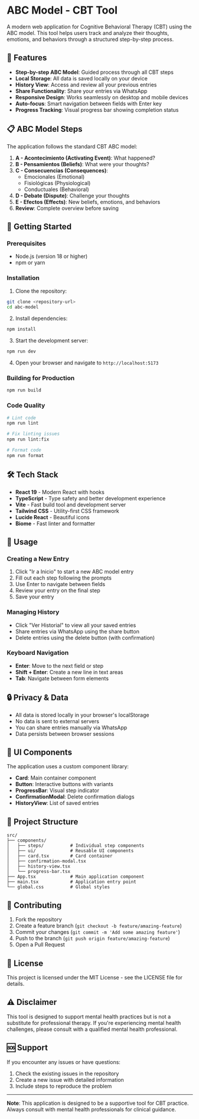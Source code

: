 # ABC Model - CBT Tool

A modern web application for Cognitive Behavioral Therapy (CBT) using the ABC model. This tool helps users track and analyze their thoughts, emotions, and behaviors through a structured step-by-step process.

## 🌟 Features

- **Step-by-step ABC Model**: Guided process through all CBT steps
- **Local Storage**: All data is saved locally on your device
- **History View**: Access and review all your previous entries
- **Share Functionality**: Share your entries via WhatsApp
- **Responsive Design**: Works seamlessly on desktop and mobile devices
- **Auto-focus**: Smart navigation between fields with Enter key
- **Progress Tracking**: Visual progress bar showing completion status

## 📋 ABC Model Steps

The application follows the standard CBT ABC model:

1. **A - Acontecimiento (Activating Event)**: What happened?
2. **B - Pensamientos (Beliefs)**: What were your thoughts?
3. **C - Consecuencias (Consequences)**:
   - Emocionales (Emotional)
   - Fisiológicas (Physiological)
   - Conductuales (Behavioral)
4. **D - Debate (Dispute)**: Challenge your thoughts
5. **E - Efectos (Effects)**: New beliefs, emotions, and behaviors
6. **Review**: Complete overview before saving

## 🚀 Getting Started

### Prerequisites

- Node.js (version 18 or higher)
- npm or yarn

### Installation

1. Clone the repository:
```bash
git clone <repository-url>
cd abc-model
```

2. Install dependencies:
```bash
npm install
```

3. Start the development server:
```bash
npm run dev
```

4. Open your browser and navigate to `http://localhost:5173`

### Building for Production

```bash
npm run build
```

### Code Quality

```bash
# Lint code
npm run lint

# Fix linting issues
npm run lint:fix

# Format code
npm run format
```

## 🛠️ Tech Stack

- **React 19** - Modern React with hooks
- **TypeScript** - Type safety and better development experience
- **Vite** - Fast build tool and development server
- **Tailwind CSS** - Utility-first CSS framework
- **Lucide React** - Beautiful icons
- **Biome** - Fast linter and formatter

## 📱 Usage

### Creating a New Entry

1. Click "Ir a Inicio" to start a new ABC model entry
2. Fill out each step following the prompts
3. Use Enter to navigate between fields
4. Review your entry on the final step
5. Save your entry

### Managing History

- Click "Ver Historial" to view all your saved entries
- Share entries via WhatsApp using the share button
- Delete entries using the delete button (with confirmation)

### Keyboard Navigation

- **Enter**: Move to the next field or step
- **Shift + Enter**: Create a new line in text areas
- **Tab**: Navigate between form elements

## 🔒 Privacy & Data

- All data is stored locally in your browser's localStorage
- No data is sent to external servers
- You can share entries manually via WhatsApp
- Data persists between browser sessions

## 🎨 UI Components

The application uses a custom component library:

- **Card**: Main container component
- **Button**: Interactive buttons with variants
- **ProgressBar**: Visual step indicator
- **ConfirmationModal**: Delete confirmation dialogs
- **HistoryView**: List of saved entries

## 📁 Project Structure

```
src/
├── components/
│   ├── steps/          # Individual step components
│   ├── ui/             # Reusable UI components
│   ├── card.tsx        # Card container
│   ├── confirmation-modal.tsx
│   ├── history-view.tsx
│   └── progress-bar.tsx
├── App.tsx             # Main application component
├── main.tsx            # Application entry point
└── global.css          # Global styles
```

## 🤝 Contributing

1. Fork the repository
2. Create a feature branch (`git checkout -b feature/amazing-feature`)
3. Commit your changes (`git commit -m 'Add some amazing feature'`)
4. Push to the branch (`git push origin feature/amazing-feature`)
5. Open a Pull Request

## 📄 License

This project is licensed under the MIT License - see the LICENSE file for details.

## ⚠️ Disclaimer

This tool is designed to support mental health practices but is not a substitute for professional therapy. If you're experiencing mental health challenges, please consult with a qualified mental health professional.

## 🆘 Support

If you encounter any issues or have questions:

1. Check the existing issues in the repository
2. Create a new issue with detailed information
3. Include steps to reproduce the problem

---

**Note**: This application is designed to be a supportive tool for CBT practice. Always consult with mental health professionals for clinical guidance.
